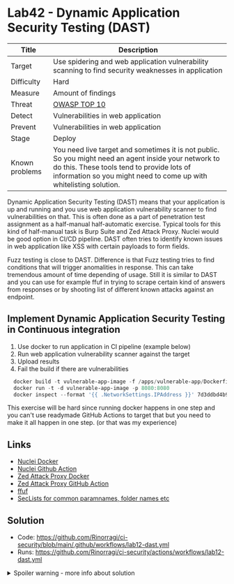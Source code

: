 # Lab42 - Dynamic Application Security Testing (DAST)

| Title          | Description                                                                                                                                                                                                              |
| -------------- | ------------------------------------------------------------------------------------------------------------------------------------------------------------------------------------------------------------------------ |
| Target         | Use spidering and web application vulnerability scanning to find security weaknesses in application                                                                                                                      |
| Difficulty     | Hard                                                                                                                                                                                                                     |
| Measure        | Amount of findings                                                                                                                                                                                                       |
| Threat         | [OWASP TOP 10](https://www.zaproxy.org/docs/guides/zapping-the-top-10-2021/)                                                                                                                                             |
| Detect         | Vulnerabilities in web application                                                                                                                                                                                       |
| Prevent        | Vulnerabilities in web application                                                                                                                                                                                       |
| Stage          | Deploy                                                                                                                                                                                                                   |
| Known problems | You need live target and sometimes it is not public. So you might need an agent inside your network to do this. These tools tend to provide lots of information so you might need to come up with whitelisting solution. |

Dynamic Application Security Testing (DAST) means that your application is up and running and you use web application vulnerability scanner to find vulnerabilities on that. This is often done as a part of penetration test assignment as a half-manual half-automatic exercise. Typical tools for this kind of half-manual task is Burp Suite and Zed Attack Proxy. Nuclei would be good option in CI/CD pipeline. DAST often tries to identify known issues in web application like XSS with certain payloads to form fields.

Fuzz testing is close to DAST. Difference is that Fuzz testing tries to find conditions that will trigger anomalities in response. This can take tremendous amount of time depending of usage. Still it is similar to DAST and you can use for example ffuf in trying to scrape certain kind of answers from responses or by shooting list of different known attacks against an endpoint.

## Implement Dynamic Application Security Testing in Continuous integration

1. Use docker to run application in CI pipeline (example below)
1. Run web application vulnerability scanner against the target
1. Upload results
1. Fail the build if there are vulnerabilities

```powershell
  docker build -t vulnerable-app-image -f /apps/vulnerable-app/Dockerfile .
  docker run -t -d vulnerable-app-image -p 8080:8080
  docker inspect --format '{{ .NetworkSettings.IPAddress }}' 7d3ddbd4b99f
```

This exercise will be hard since running docker happens in one step and you can't use readymade GitHub Actions to target that but you need to make it all happen in one step. (or that was my experience)

## Links

- [Nuclei Docker](https://projectdiscovery.io/blog/how-to-run-nuclei-other-projectdiscovery-tools-in-docker)
- [Nuclei Github Action](https://github.com/projectdiscovery/nuclei-action)
- [Zed Attack Proxy Docker](https://www.zaproxy.org/docs/docker/about/)
- [Zed Attack Proxy GitHub Action](https://github.com/marketplace/actions/zap-full-scan)
- [ffuf](https://github.com/ffuf/ffuf)
- [SecLists for common paramnames, folder names etc](https://github.com/danielmiessler/SecLists)

## Solution

- Code: <https://github.com/Rinorragi/ci-security/blob/main/.github/workflows/lab12-dast.yml>
- Runs: <https://github.com/Rinorragi/ci-security/actions/workflows/lab12-dast.yml>

<details>
  <summary>Spoiler warning - more info about solution</summary>

### Example to run ZAP

`sudo docker run -v $(pwd):/zap/wrk/:rw -t zaproxy/zap-stable zap-full-scan.py -t http://172.17.0.2:8080`

</details>
